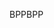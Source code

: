 <span data-ttu-id="34732-101">BPP</span><span class="sxs-lookup"><span data-stu-id="34732-101">BPP</span></span>